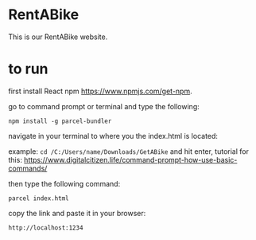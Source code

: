 # RentABike
This is our RentABike website.


# to run
first install React npm https://www.npmjs.com/get-npm.

go to command prompt or terminal and type the following:

`npm install -g parcel-bundler`

navigate in your terminal to where you the index.html is located:

example: `cd /C:/Users/name/Downloads/GetABike` and hit enter, tutorial for this: https://www.digitalcitizen.life/command-prompt-how-use-basic-commands/

then type the following command:

`parcel index.html`

copy the link and paste it in your browser:

`http://localhost:1234`
